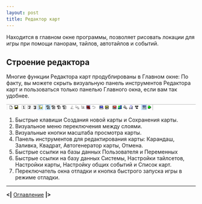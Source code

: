 ```yaml
---
layout: post
title: Редактор карт
---
```


Находится в главном окне программы, позволяет рисовать локации для игры при помощи панорам, тайлов, автотайлов и событий. 

## Строение редактора

Многие функции Редактора карт продублированы в Главном окне: По факту, вы можете скрыть визуальную панель инструментов Редактора карт и пользоваться только панелью Главного окна, если вам так удобнее.

![Редактор-Карт.png](https://raw.githubusercontent.com/Fonvight/fonvight.github.io/refs/heads/main/wrpge-ru/_images/%D0%A0%D0%B5%D0%B4%D0%B0%D0%BA%D1%82%D0%BE%D1%80-%D0%9A%D0%B0%D1%80%D1%82.png)

1. Быстрые клавиши Создания новой карты и Сохранения карты.
2. Визуальное меню переключения между слоями.
3. Визуальные кнопки масштаба просмотра карты.
4. Панель инструментов для редактирования карты: Карандаш, Заливка, Квадрат, Автогенератор карты, Отмена.
5. Быстрые ссылки на базы данных Пользователя и Переменных
6. Быстрые ссылки на базу данных Системы, Настройки тайлсетов, Настройки карты, Настройку общих событий и Список карт.
7. Переключатель окна отладки и кнопка быстрого запуска игры в режиме отладки.

---
**<|** [Оглавление]({{site.baseurl}}/wrpge-ru/contents.html) **|>**
